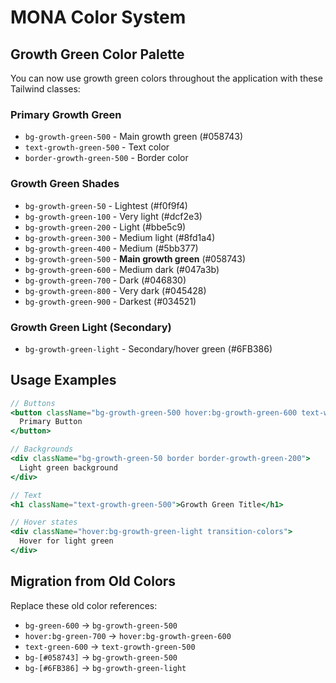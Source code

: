 # MONA Color System

## Growth Green Color Palette

You can now use growth green colors throughout the application with these Tailwind classes:

### Primary Growth Green
- `bg-growth-green-500` - Main growth green (#058743)
- `text-growth-green-500` - Text color
- `border-growth-green-500` - Border color

### Growth Green Shades
- `bg-growth-green-50` - Lightest (#f0f9f4)
- `bg-growth-green-100` - Very light (#dcf2e3)
- `bg-growth-green-200` - Light (#bbe5c9)
- `bg-growth-green-300` - Medium light (#8fd1a4)
- `bg-growth-green-400` - Medium (#5bb377)
- `bg-growth-green-500` - **Main growth green** (#058743)
- `bg-growth-green-600` - Medium dark (#047a3b)
- `bg-growth-green-700` - Dark (#046830)
- `bg-growth-green-800` - Very dark (#045428)
- `bg-growth-green-900` - Darkest (#034521)

### Growth Green Light (Secondary)
- `bg-growth-green-light` - Secondary/hover green (#6FB386)

## Usage Examples

```jsx
// Buttons
<button className="bg-growth-green-500 hover:bg-growth-green-600 text-white">
  Primary Button
</button>

// Backgrounds
<div className="bg-growth-green-50 border border-growth-green-200">
  Light green background
</div>

// Text
<h1 className="text-growth-green-500">Growth Green Title</h1>

// Hover states
<div className="hover:bg-growth-green-light transition-colors">
  Hover for light green
</div>
```

## Migration from Old Colors

Replace these old color references:
- `bg-green-600` → `bg-growth-green-500`
- `hover:bg-green-700` → `hover:bg-growth-green-600`
- `text-green-600` → `text-growth-green-500`
- `bg-[#058743]` → `bg-growth-green-500`
- `bg-[#6FB386]` → `bg-growth-green-light`